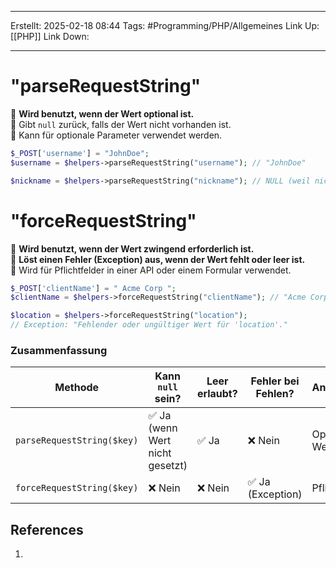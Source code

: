
--- 
Erstellt: 2025-02-18    08:44 
Tags: #Programming/PHP/Allgemeines 
Link Up: [[PHP]]
Link Down:

--- 
# "parseRequestString"
🔹 **Wird benutzt, wenn der Wert optional ist.**  
🔹 Gibt `null` zurück, falls der Wert nicht vorhanden ist.  
🔹 Kann für optionale Parameter verwendet werden.

```php
$_POST['username'] = "JohnDoe";
$username = $helpers->parseRequestString("username"); // "JohnDoe"

$nickname = $helpers->parseRequestString("nickname"); // NULL (weil nicht gesetzt)
```


# "forceRequestString"
🔹 **Wird benutzt, wenn der Wert zwingend erforderlich ist.**  
🔹 **Löst einen Fehler (Exception) aus, wenn der Wert fehlt oder leer ist.**  
🔹 Wird für Pflichtfelder in einer API oder einem Formular verwendet.

```php
$_POST['clientName'] = " Acme Corp "; 
$clientName = $helpers->forceRequestString("clientName"); // "Acme Corp" 

$location = $helpers->forceRequestString("location"); 
// Exception: "Fehlender oder ungültiger Wert für 'location'."
```


### **Zusammenfassung**

| Methode                    | Kann `null` sein?              | Leer erlaubt? | Fehler bei Fehlen? | Anwendung       |
| -------------------------- | ------------------------------ | ------------- | ------------------ | --------------- |
| `parseRequestString($key)` | ✅ Ja (wenn Wert nicht gesetzt) | ✅ Ja          | ❌ Nein             | Optionale Werte |
| `forceRequestString($key)` | ❌ Nein                         | ❌ Nein        | ✅ Ja (Exception)   | Pflichtwerte    |

## References
1. 
